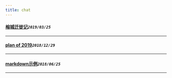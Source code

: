```yaml
---
title: chat
---
```

 #### [榕城迁徙记](/blog/2019/0325_newLife.md)_`2019/03/25`_
*****
 #### [plan of 2019](/blog/2018/1229_planfor2019.md)_`2018/12/29`_
*****
 #### [markdown示例](/blog/2018/0625_markDownExample.md)_`2018/06/25`_
*****